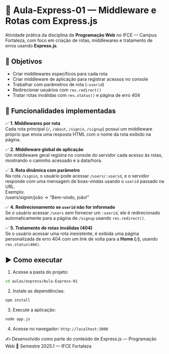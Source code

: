 # 📘 Aula-Express-01 — Middleware e Rotas com Express.js

Atividade prática da disciplina de **Programação Web** no IFCE — Campus Fortaleza, com foco em criação de rotas, middlewares e tratamento de erros usando **Express.js**.

## 🎯 Objetivos

- Criar middlewares específicos para cada rota  
- Criar middleware de aplicação para registrar acessos no console  
- Trabalhar com parâmetros de rota (`:userid`)  
- Redirecionar usuários com `res.redirect()`  
- Tratar rotas inválidas com `res.status()` e página de erro 404  

## 🚧 Funcionalidades implementadas

✅ **1. Middlewares por rota**  
Cada rota principal (`/`, `/about`, `/signin`, `/signup`) possui um middleware próprio que envia uma resposta HTML com o nome da rota exibido na página.

✅ **2. Middleware global de aplicação**  
Um middleware geral registra no console do servidor cada acesso às rotas, mostrando o caminho acessado e a data/hora.

✅ **3. Rota dinâmica com parâmetro**  
Na rota `/signin`, o usuário pode acessar `/users/:userid`, e o servidor responde com uma mensagem de boas-vindas usando o `userid` passado na URL.  
Exemplo:  
/users/signin/joão → "Bem-vindo, joão!"

✅ **4. Redirecionamento se `userid` não for informado**  
Se o usuário acessar `/users` sem fornecer um `:userid`, ele é redirecionado automaticamente para a página de `/signup` usando `res.redirect()`.

✅ **5. Tratamento de rotas inválidas (404)**  
Se o usuário acessar uma rota inexistente, é exibida uma página personalizada de erro 404 com um link de volta para a **Home (`/`)**, usando `res.status(404)`.

## ▶️ Como executar

1. Acesse a pasta do projeto:
```bash
cd aulas/express/Aula-Express-01
```

2. Instale as dependências:
```bash
npm install
```

3. Execute a aplicação:
```bash
node app.js
```

4. Acesse no navegador:
`http://localhost:3000`

✍️ Desenvolvido como parte do conteúdo de Express.js — Programação Web
📅 Semestre 2025.1 — IFCE Fortaleza
